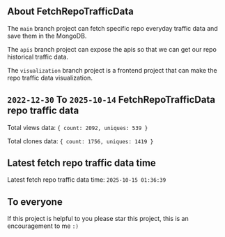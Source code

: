 ## About FetchRepoTrafficData

The `main` branch project can fetch specific repo everyday traffic data and save them in the MongoDB.

The `apis` branch project can expose the apis so that we can get our repo historical traffic data.

The `visualization` branch project is a frontend project that can make the repo traffic data visualization.

## `2022-12-30` To `2025-10-14` FetchRepoTrafficData repo traffic data

Total views data: `{ count: 2092, uniques: 539 }`

Total clones data: `{ count: 1756, uniques: 1419 }`

## Latest fetch repo traffic data time

Latest fetch repo traffic data time: `2025-10-15 01:36:39`

## To everyone

If this project is helpful to you please star this project, this is an encouragement to me `:)`



